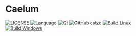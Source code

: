# Caelum
[![LICENSE](https://img.shields.io/github/license/GinOwO/Caelum?color=blue)](LICENSE) ![Language](https://img.shields.io/badge/Language-C%2B%2B-brightgreen) ![Qt](https://img.shields.io/badge/Qt-6.5.0-brightgreen) ![GitHub csize](https://img.shields.io/github/languages/code-size/GinOwO/Caelum) [![Build Linux](https://github.com/GinOwO/Caelum/actions/workflows/c-cpp-build-linux.yaml/badge.svg?branch=main&event=push)](https://github.com/GinOwO/Caelum/actions/workflows/c-cpp-build-linux.yaml) [![Build Windows](https://github.com/GinOwO/Caelum/actions/workflows/c-cpp-build-windows.yaml/badge.svg?branch=main&event=push)](https://github.com/GinOwO/Caelum/actions/workflows/c-cpp-build-windows.yaml)
